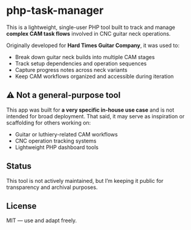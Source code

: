 # php-task-manager

This is a lightweight, single-user PHP tool built to track and manage **complex CAM task flows** involved in CNC guitar neck operations.

Originally developed for **Hard Times Guitar Company**, it was used to:

- Break down guitar neck builds into multiple CAM stages
- Track setup dependencies and operation sequences
- Capture progress notes across neck variants
- Keep CAM workflows organized and accessible during iteration

## ⚠️ Not a general-purpose tool

This app was built for **a very specific in-house use case** and is not intended for broad deployment. That said, it may serve as inspiration or scaffolding for others working on:

- Guitar or luthiery-related CAM workflows  
- CNC operation tracking systems  
- Lightweight PHP dashboard tools

## Status

This tool is not actively maintained, but I’m keeping it public for transparency and archival purposes.

## License

MIT — use and adapt freely.
